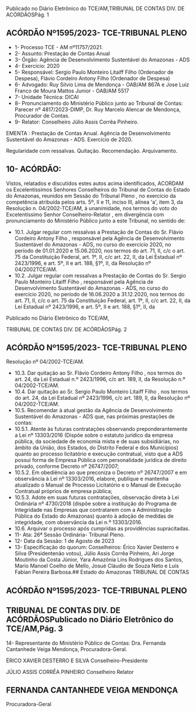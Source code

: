 Publicado  no  Diário  Eletrônico do TCE/AM,TRIBUNAL DE CONTAS DIV. DE ACÓRDÃOSPág. 1

## ACÓRDÃO Nº1595/2023- TCE-TRIBUNAL PLENO

- 1- Processo TCE - AM nº11757/2021.
- 2- Assunto: Prestação de Contas Anual
- 3- Órgão: Agência de Desenvolvimento Sustentável do Amazonas - ADS
- 4- Exercício: 2020
- 5- Responsável: Sergio  Paulo  Monteiro  Litaiff  Filho  (Ordenador  de  Despesa),  Flávio Cordeiro Antony Filho (Ordenador de Despesa)
- 6- Advogado: Ruy  Silvio  Lima  de  Mendonça  -  OAB/AM  867A  e  Jose  Luiz  Franco  de Moura Mattos Junior - OAB/AM 5517
- 7- Unidade Técnica: DICAI
- 8- Pronunciamento  do  Ministério  Público  junto  ao  Tribunal  de  Contas: Parecer  nº 4817/2023-DIMP, Dr. Ruy Marcelo Alencar de Mendonça, Procurador de Contas.
- 9- Relator: Conselheiro Júlio Assis Corrêa Pinheiro.

EMENTA :  Prestação  de  Contas  Anual.  Agência  de Desenvolvimento Sustentável do Amazonas - ADS. Exercício de 2020.

Regularidade com ressalvas. Quitação. Recomendação. Arquivamento.

## 10-  ACÓRDÃO:

Vistos, relatados e discutidos estes autos acima identificados, ACORDAM os Excelentíssimos Senhores Conselheiros do Tribunal de Contas do Estado do Amazonas, reunidos em Sessão do Tribunal Pleno , no exercício da competência atribuída pelos arts. 5º, II e 11, inciso III, alínea 'a', item 3, da Resolução n. 04/2002-TCE/AM, à unanimidade, nos termos do voto do Excelentíssimo Senhor Conselheiro-Relator , em divergência com pronunciamento do Ministério Público junto a este Tribunal, no sentido de:

- 10.1. Julgar  regular  com  ressalvas a  Prestação  de  Contas  do  Sr. Flávio Cordeiro Antony Filho , responsável pela Agência de Desenvolvimento Sustentável  do  Amazonas  -  ADS,  no  curso  do  exercício  2020,  no período de 01.01.2020 e 15.06.2020, nos termos do art. 71, II, c/c o art. 75 da Constituição Federal, art. 1º, II, c/c art. 22, II, da Lei Estadual nº 2423/1996,  e  art.  5º,  II  e  art.  188,  §1º,  II,  da  Resolução  nº  04/2002TCE/AM.
- 10.2. Julgar regular com ressalvas a  Prestação de Contas do Sr. Sergio Paulo Monteiro Litaiff Filho , responsável pela Agência de Desenvolvimento  Sustentável  do  Amazonas  -  ADS,  no  curso  do exercício 2020, no período de 16.06.2020 a 31.12.2020, nos termos do art. 71, II, c/c o art. 75 da Constituição Federal, art. 1º, II, c/c art. 22, II, da  Lei  Estadual  nº  2423/1996,  e  art.  5º,  II  e  art.  188,  §1º,  II,  da

Publicado  no  Diário  Eletrônico do TCE/AM,

TRIBUNAL DE CONTAS DIV. DE ACÓRDÃOSPág. 2

## ACÓRDÃO Nº1595/2023- TCE-TRIBUNAL PLENO

Resolução nº 04/2002-TCE/AM.

- 10.3. Dar quitação ao Sr. Flávio Cordeiro Antony Filho , nos termos do art. 24,  da  Lei  Estadual  n.º  2423/1996,  c/c  art.  189,  II,  da  Resolução  n.º 04/2002-TCE/AM.
- 10.4. Dar quitação ao Sr. Sergio Paulo Monteiro Litaiff Filho ,  nos termos do art. 24, da Lei Estadual nº 2423/1996, c/c art. 189, II, da Resolução nº 04/2002-TCE/AM.
- 10.5. Recomendar à atual gestão da Agência de Desenvolvimento Sustentável  do  Amazonas  -  ADS  que,  nas  próximas  prestações  de contas:
- 10.5.1. Atente às futuras contratações observando preponderantemente a Lei  nº  13303/2016  (Dispõe  sobre  o estatuto jurídico da  empresa  pública,  da  sociedade  de economia mista e de suas subsidiárias, no âmbito da União, dos  Estados,  do  Distrito  Federal  e  dos  Municípios)  quanto ao  processo  licitatório  e  execução  contratual,  visto  que  a ADS possui forma de Empresa Pública com personalidade jurídica de direito privado, conforme Decreto nº 26747/2007;
- 10.5.2. Em obediência ao que preconiza o Decreto nº 26747/2007 e em observância à Lei nº 13303/2016, elabore, publique e mantenha atualizado o Manual de Processo Licitatório e  o Manual de Execução Contratual próprios de empresa pública;
- 10.5.3. Adote em suas futuras contratações, observação direta à Lei  Ordinária  nº  4730/2018  (dispõe  sobre  a  instituição  do Programa  de  Integridade  nas  Empresas  que  contratarem com  a  Administração  Pública  do  Estado  do  Amazonas) quanto à adoção de medidas de integridade, com observância da Lei n.º 13303/2016.
- 10.6. Arquivar o processo após cumpridas as providências supracitadas.
- 11-  Ata: 26ª Sessão Ordinária- Tribunal Pleno.
- 12-  Data da Sessão: 1 de Agosto de 2023
- 13-  Especificação do quorum: Conselheiros: Érico Xavier Desterro e Silva (Presidentenão  votou),  Júlio  Assis  Corrêa  Pinheiro,  Ari  Jorge  Moutinho  da  Costa  Júnior,  Yara Amazônia Lins Rodrigues dos Santos, Mario Manoel Coelho de Mello, Josué Cláudio de Souza Neto e Luis Fabian Pereira Barbosa.## Estado do Amazonas TRIBUNAL DE CONTAS

## ACÓRDÃO Nº1595/2023- TCE-TRIBUNAL PLENO

## TRIBUNAL DE CONTAS DIV. DE ACÓRDÃOSPublicado  no  Diário  Eletrônico do TCE/AM,Pág. 3

14-  Representante do Ministério Público de Contas: Dra. Fernanda Cantanhede Veiga Mendonça, Procuradora-Geral.

ÉRICO XAVIER DESTERRO E SILVA Conselheiro-Presidente

JÚLIO ASSIS CORRÊA PINHEIRO Conselheiro Relator

## FERNANDA CANTANHEDE VEIGA MENDONÇA

Procuradora-Geral